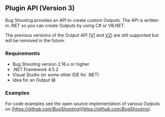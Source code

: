 ## Plugin API (Version 3)

Bug Shooting provides an API to create custom Outputs. The API is written in .NET so you can create Outputs by using C# or VB.NET.

The previous versions of the Output API ([V1](https://bugshooting.manuscript.com/f/page?W26) and [V2](https://bugshooting.manuscript.com/f/page?W34)) are still supported but will be removed in the future.

### Requirements

- Bug Shooting version 2.16.x or higher
- .NET Framework 4.5.2
- Visual Studio (or some other IDE for .NET)
- Idea for an Output :smile:

### Examples

For code examples see the open source implementation of various Outputs on [https://github.com/BugShooting](https://github.com/BugShooting).
